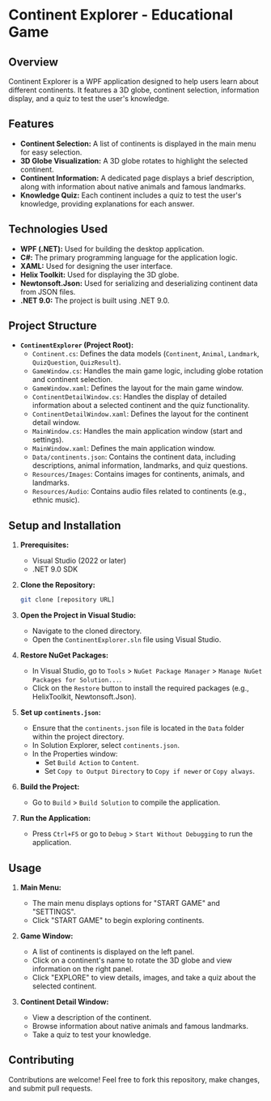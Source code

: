# Continent Explorer - Educational Game

## Overview

Continent Explorer is a WPF application designed to help users learn about different continents. It features a 3D globe, continent selection, information display, and a quiz to test the user's knowledge.

## Features

- **Continent Selection:** A list of continents is displayed in the main menu for easy selection.
- **3D Globe Visualization:** A 3D globe rotates to highlight the selected continent.
- **Continent Information:** A dedicated page displays a brief description, along with information about native animals and famous landmarks.
- **Knowledge Quiz:** Each continent includes a quiz to test the user's knowledge, providing explanations for each answer.

## Technologies Used

- **WPF (.NET):** Used for building the desktop application.
- **C#:** The primary programming language for the application logic.
- **XAML:** Used for designing the user interface.
- **Helix Toolkit:** Used for displaying the 3D globe.
- **Newtonsoft.Json:** Used for serializing and deserializing continent data from JSON files.
- **.NET 9.0:** The project is built using .NET 9.0.

## Project Structure

- **`ContinentExplorer` (Project Root):**
  - `Continent.cs`: Defines the data models (`Continent`, `Animal`, `Landmark`, `QuizQuestion`, `QuizResult`).
  - `GameWindow.cs`: Handles the main game logic, including globe rotation and continent selection.
  - `GameWindow.xaml`: Defines the layout for the main game window.
  - `ContinentDetailWindow.cs`: Handles the display of detailed information about a selected continent and the quiz functionality.
  - `ContinentDetailWindow.xaml`: Defines the layout for the continent detail window.
  - `MainWindow.cs`: Handles the main application window (start and settings).
  - `MainWindow.xaml`: Defines the main application window.
  - `Data/continents.json`: Contains the continent data, including descriptions, animal information, landmarks, and quiz questions.
  - `Resources/Images`: Contains images for continents, animals, and landmarks.
  - `Resources/Audio`: Contains audio files related to continents (e.g., ethnic music).

## Setup and Installation

1.  **Prerequisites:**

    - Visual Studio (2022 or later)
    - .NET 9.0 SDK

2.  **Clone the Repository:**

    ```bash
    git clone [repository URL]
    ```

3.  **Open the Project in Visual Studio:**

    - Navigate to the cloned directory.
    - Open the `ContinentExplorer.sln` file using Visual Studio.

4.  **Restore NuGet Packages:**

    - In Visual Studio, go to `Tools` \> `NuGet Package Manager` \> `Manage NuGet Packages for Solution...`.
    - Click on the `Restore` button to install the required packages (e.g., HelixToolkit, Newtonsoft.Json).

5.  **Set up `continents.json`:**

    - Ensure that the `continents.json` file is located in the `Data` folder within the project directory.
    - In Solution Explorer, select `continents.json`.
    - In the Properties window:
      - Set `Build Action` to `Content`.
      - Set `Copy to Output Directory` to `Copy if newer` or `Copy always`.

6.  **Build the Project:**

    - Go to `Build` \> `Build Solution` to compile the application.

7.  **Run the Application:**

    - Press `Ctrl+F5` or go to `Debug` \> `Start Without Debugging` to run the application.

## Usage

1.  **Main Menu:**

    - The main menu displays options for "START GAME" and "SETTINGS".
    - Click "START GAME" to begin exploring continents.

2.  **Game Window:**

    - A list of continents is displayed on the left panel.
    - Click on a continent's name to rotate the 3D globe and view information on the right panel.
    - Click "EXPLORE" to view details, images, and take a quiz about the selected continent.

3.  **Continent Detail Window:**

    - View a description of the continent.
    - Browse information about native animals and famous landmarks.
    - Take a quiz to test your knowledge.

## Contributing

Contributions are welcome! Feel free to fork this repository, make changes, and submit pull requests.
